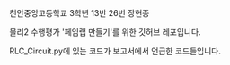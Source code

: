 천안중앙고등학교 3학년 13반 26번 장현종

물리2 수행평가 '페임랩 만들기'를 위한 깃허브 레포입니다.

RLC_Circuit.py에 있는 코드가 보고서에서 언급한 코드들입니다.

